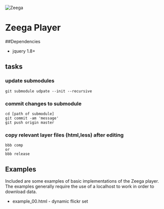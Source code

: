 ![Zeega](https://raw.github.com/Zeega/Zeega-Core/master/web/images/zeega-logo-large.png)

# Zeega Player

##Dependencies

* jquery 1.8+

## tasks

### update submodules

    git submodule udpate --init --recursive

### commit changes to submodule

    cd [path of submodule]
    git commit -am 'message'
    git push origin master

### copy relevant layer files (html,less) after editing

    bbb comp
    or
    bbb release

## Examples
Included are some examples of basic implementations of the Zeega player.
The examples generally require the use of a localhost to work in order to download data.
* example_00.html - dynamic flickr set